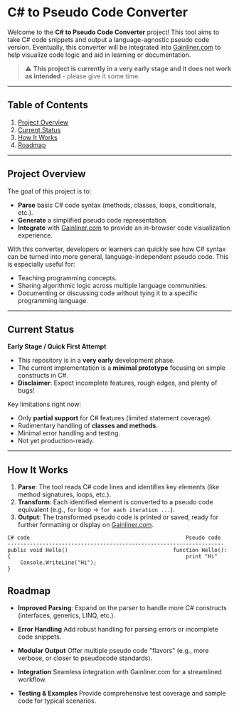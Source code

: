 # C# to Pseudo Code Converter

Welcome to the **C# to Pseudo Code Converter** project! This tool aims to take C# code snippets and output a language-agnostic pseudo code version. Eventually, this converter will be integrated into [Gainliner.com](https://gainliner.com) to help visualize code logic and aid in learning or documentation.

> :warning: **This project is currently in a very early stage and it does not work as intended** - please give it some time.

---

## Table of Contents
1. [Project Overview](#project-overview)
2. [Current Status](#current-status)
3. [How It Works](#how-it-works)
4. [Roadmap](#roadmap)

---

## Project Overview

The goal of this project is to:

- **Parse** basic C# code syntax (methods, classes, loops, conditionals, etc.).
- **Generate** a simplified pseudo code representation.
- **Integrate** with [Gainliner.com](https://gainliner.com) to provide an in-browser code visualization experience.

With this converter, developers or learners can quickly see how C# syntax can be turned into more general, language-independent pseudo code. This is especially useful for:

- Teaching programming concepts.
- Sharing algorithmic logic across multiple language communities.
- Documenting or discussing code without tying it to a specific programming language.

---

## Current Status

**Early Stage / Quick First Attempt**

- This repository is in a **very early** development phase.
- The current implementation is a **minimal prototype** focusing on simple constructs in C#.
- **Disclaimer**: Expect incomplete features, rough edges, and plenty of bugs!

Key limitations right now:

- Only **partial support** for C# features (limited statement coverage).
- Rudimentary handling of **classes and methods**.
- Minimal error handling and testing.
- Not yet production-ready.

---

## How It Works

1. **Parse**: The tool reads C# code lines and identifies key elements (like method signatures, loops, etc.).
2. **Transform**: Each identified element is converted to a pseudo code equivalent (e.g., `for` loop → `for each iteration ...`).
3. **Output**: The transformed pseudo code is printed or saved, ready for further formatting or display on [Gainliner.com](https://gainliner.com).

```plaintext
C# code                                                 Pseudo code
--------------------------------------------------------------------
public void Hello()                                 function Hello():
{                                                       print "Hi"
    Console.WriteLine("Hi");
}

```
## Roadmap

- **Improved Parsing**:
Expand on the parser to handle more C# constructs (interfaces, generics, LINQ, etc.).

- **Error Handling**
Add robust handling for parsing errors or incomplete code snippets.

- **Modular Output**
Offer multiple pseudo code "flavors" (e.g., more verbose, or closer to pseudocode standards).

- **Integration**
Seamless integration with Gainliner.com for a streamlined workflow.

- **Testing & Examples**
Provide comprehensive test coverage and sample code for typical scenarios.
